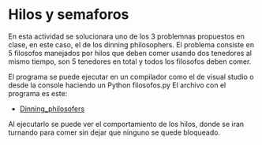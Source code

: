 # Hilos y semaforos

En esta actividad se solucionara uno de los 3 problemnas propuestos en clase, en este caso, el de los dinning philosophers.
El problema consiste en 5 filosofos manejados por hilos que deben comer usando dos tenedores al mismo tiempo, son 5 tenedores en total y todos los filosofos deben comer.

El programa se puede ejecutar en un compilador como el de visual studio o desde la console haciendo un Python filosofos.py
El archivo con el programa es este:

* [Dinning_philosofers](filosofos.py)

Al ejecutarlo se puede ver el comportamiento de los hilos, donde se iran turnando para comer sin dejar que ninguno se quede bloqueado. 
